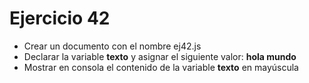 # Ejercicio 42

* Crear un documento con el nombre ej42.js
* Declarar la variable **texto** y asignar el siguiente valor: **hola mundo**
* Mostrar en consola el contenido de la variable **texto** en mayúscula